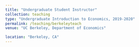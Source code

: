 ```yaml
---
title: "Undergraduate Student Instructor"
collection: teaching
type: "Undergraduate Introduction to Economics, 2019-2020"
permalink: /teaching/berkeleyteach
venue: "UC Berkeley, Department of Economics"

location: "Berkeley, CA"
---
```



